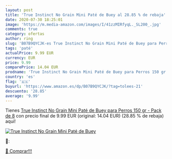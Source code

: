```yaml
---
layout: post
title: 'True Instinct No Grain Mini Paté de Buey al 28.85 % de rebaja'
date: 2020-07-30 18:25:01
image: 'https://m.media-amazon.com/images/I/41zzMIRfyqL._SL200_.jpg'
comments: true
category: ofertas
author: ring
slug: 'B07B9QYCJK-es True Instinct No Grain Mini Paté de Buey para Perros 150...'
tags: 'paté'
actualPrice: 9.99 EUR
currency: EUR
price: 9.99
comparePrice: 14.04 EUR
prodname: 'True Instinct No Grain Mini Paté de Buey para Perros 150 gr - Pack de 8'
country: 'es'
flag: '🇪🇸'
buyurl: 'https://www.amazon.es/dp/B07B9QYCJK/?tag=tolees-21'
descuento: '28.85'
average: '9.99'
---
```


Tienes [True Instinct No Grain Mini Paté de Buey para Perros 150 gr - Pack de 8](https://www.amazon.es/dp/B07B9QYCJK/?tag=tolees-21) con precio final de  9.99 EUR (original: 14.04 EUR) (28.85 %  de rebaja) aqui!

[![True Instinct No Grain Mini Paté de Buey](https://m.media-amazon.com/images/I/41zzMIRfyqL._SL200_.jpg)](https://www.amazon.es/dp/B07B9QYCJK/?tag=tolees-21)

🔎:


[🛒 Comprar!!!](https://www.amazon.es/dp/B07B9QYCJK/?tag=tolees-21)
